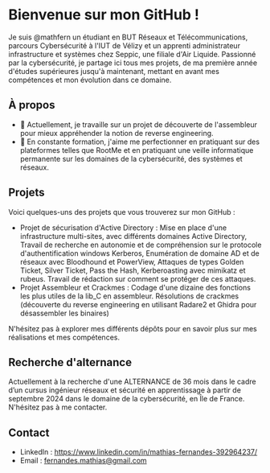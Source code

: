 # Bienvenue sur mon GitHub !

Je suis @mathfern un étudiant en BUT Réseaux et Télécommunications, parcours Cybersécurité à l'IUT de Vélizy et un apprenti administrateur infrastructure et systèmes chez Seppic, une filiale d'Air Liquide. Passionné par la cybersécurité, je partage ici tous mes projets, de ma première année d'études supérieures jusqu'à maintenant, mettant en avant mes compétences et mon évolution dans ce domaine.

## À propos

- 🔭 Actuellement, je travaille sur un projet de découverte de l'assembleur pour mieux appréhender la notion de reverse engineering.
- 🌱 En constante formation, j'aime me perfectionner en pratiquant sur des plateformes telles que RootMe et en pratiquant une veille informatique permanente sur les domaines de la cybersécurité, des systèmes et réseaux.

## Projets

Voici quelques-uns des projets que vous trouverez sur mon GitHub :

- Projet de sécurisation d'Active Directory : Mise en place d'une infrastructure multi-sites, avec différents domaines Active Directory, Travail de recherche en autonomie et de compréhension sur le protocole d'authentification windows Kerberos, Enumération de domaine AD et de réseaux avec Bloodhound et PowerView, Attaques de types Golden Ticket, Silver Ticket, Pass the Hash, Kerberoasting avec mimikatz et rubeus. Travail de rédaction sur comment se protéger de ces attaques.  
- Projet Assembleur et Crackmes : Codage d'une dizaine des fonctions les plus utiles de la lib_C en assembleur. Résolutions de crackmes (découverte du reverse engineering en utilisant Radare2 et Ghidra pour désassembler les binaires)

N'hésitez pas à explorer mes différents dépôts pour en savoir plus sur mes réalisations et mes compétences.

## Recherche d'alternance

Actuellement à la recherche d'une ALTERNANCE de 36 mois dans le cadre d’un cursus ingénieur réseaux et sécurité en apprentissage à partir de septembre 2024 dans le domaine de la cybersécurité, en Île de France. N'hésitez pas à me contacter.

## Contact

- LinkedIn : https://www.linkedin.com/in/mathias-fernandes-392964237/
- Email : fernandes.mathias@gmail.com
